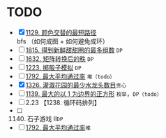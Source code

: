 
#  TODO
- [x] [1129. 颜色交替的最短路径](https://leetcode.cn/problems/shortest-path-with-alternating-colors/submissions/)  
        bfs （如何成图 + 如何避免成环）
- [ ] [1815. 得到新鲜甜甜圈的最多组数](https://leetcode.cn/problems/maximum-number-of-groups-getting-fresh-donuts/) `DP`
- [ ] [1632. 矩阵转换后的秩](https://leetcode.cn/problems/rank-transform-of-a-matrix/) `DP`
- [ ] [1223. 掷骰子模拟](https://leetcode.cn/problems/dice-roll-simulation/) `DP`  
- [ ] [1792. 最大平均通过率](https://leetcode.cn/problems/maximum-average-pass-ratio/) `堆（todo）`  
- [x] [1326. 灌溉花园的最少水龙头数目]()`贪心`     
- [ ] [1139. 最大的以 1 为边界的正方形](https://leetcode.cn/problems/largest-1-bordered-square/) `枚举`，`DP（todo）`  
- [ ] 2.23 【1238. 循环码排列】  
- [ ] 1140. 石子游戏 II`DP`  
- [ ]  [1792. 最大平均通过率](https://leetcode.cn/problems/maximum-average-pass-ratio/)`堆`  
